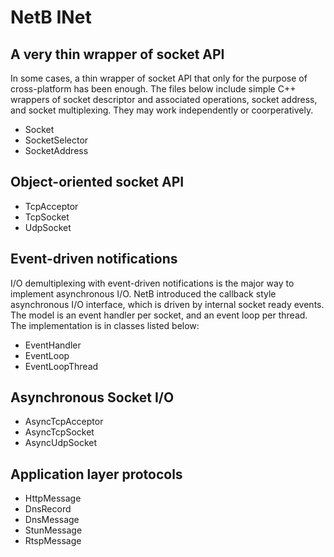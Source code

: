 # NetB INet

## A very thin wrapper of socket API  

In some cases, a thin wrapper of socket API that only for the purpose of cross-platform has been enough. The files below include simple C++ wrappers of socket descriptor and associated operations, socket address, and socket multiplexing. They may work independently or coorperatively.    

- Socket  
- SocketSelector  
- SocketAddress  

## Object-oriented socket API  

- TcpAcceptor  
- TcpSocket  
- UdpSocket  

## Event-driven notifications  

I/O demultiplexing with event-driven notifications is the major way to implement asynchronous I/O. NetB introduced the callback style asynchronous I/O interface, which is driven by internal socket ready events.  The model is an event handler per socket, and an event loop per thread. The implementation is in classes listed below: 

- EventHandler 
- EventLoop    
- EventLoopThread  

## Asynchronous Socket I/O   

- AsyncTcpAcceptor  
- AsyncTcpSocket  
- AsyncUdpSocket 

## Application layer protocols

- HttpMessage  
- DnsRecord  
- DnsMessage  
- StunMessage  
- RtspMessage  
